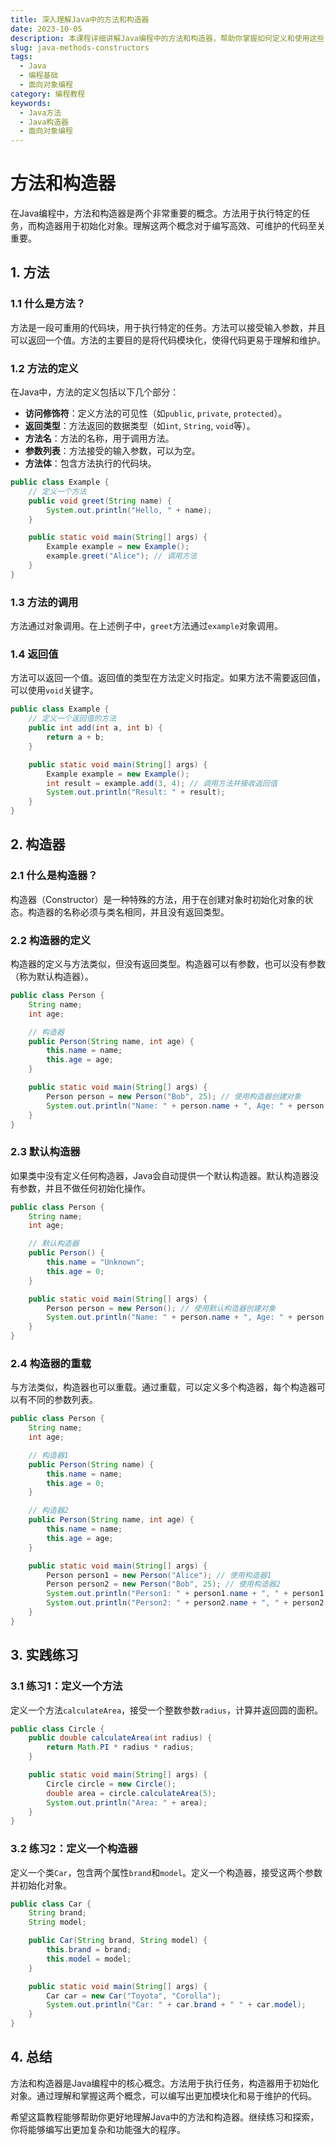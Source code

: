 ```yaml
---
title: 深入理解Java中的方法和构造器
date: 2023-10-05
description: 本课程详细讲解Java编程中的方法和构造器，帮助你掌握如何定义和使用这些关键组件来构建高效、可维护的代码。
slug: java-methods-constructors
tags:
  - Java
  - 编程基础
  - 面向对象编程
category: 编程教程
keywords:
  - Java方法
  - Java构造器
  - 面向对象编程
---
```


# 方法和构造器

在Java编程中，方法和构造器是两个非常重要的概念。方法用于执行特定的任务，而构造器用于初始化对象。理解这两个概念对于编写高效、可维护的代码至关重要。

## 1. 方法

### 1.1 什么是方法？

方法是一段可重用的代码块，用于执行特定的任务。方法可以接受输入参数，并且可以返回一个值。方法的主要目的是将代码模块化，使得代码更易于理解和维护。

### 1.2 方法的定义

在Java中，方法的定义包括以下几个部分：

- **访问修饰符**：定义方法的可见性（如`public`, `private`, `protected`）。
- **返回类型**：方法返回的数据类型（如`int`, `String`, `void`等）。
- **方法名**：方法的名称，用于调用方法。
- **参数列表**：方法接受的输入参数，可以为空。
- **方法体**：包含方法执行的代码块。

```java
public class Example {
    // 定义一个方法
    public void greet(String name) {
        System.out.println("Hello, " + name);
    }

    public static void main(String[] args) {
        Example example = new Example();
        example.greet("Alice"); // 调用方法
    }
}
```

### 1.3 方法的调用

方法通过对象调用。在上述例子中，`greet`方法通过`example`对象调用。

### 1.4 返回值

方法可以返回一个值。返回值的类型在方法定义时指定。如果方法不需要返回值，可以使用`void`关键字。

```java
public class Example {
    // 定义一个返回值的方法
    public int add(int a, int b) {
        return a + b;
    }

    public static void main(String[] args) {
        Example example = new Example();
        int result = example.add(3, 4); // 调用方法并接收返回值
        System.out.println("Result: " + result);
    }
}
```

## 2. 构造器

### 2.1 什么是构造器？

构造器（Constructor）是一种特殊的方法，用于在创建对象时初始化对象的状态。构造器的名称必须与类名相同，并且没有返回类型。

### 2.2 构造器的定义

构造器的定义与方法类似，但没有返回类型。构造器可以有参数，也可以没有参数（称为默认构造器）。

```java
public class Person {
    String name;
    int age;

    // 构造器
    public Person(String name, int age) {
        this.name = name;
        this.age = age;
    }

    public static void main(String[] args) {
        Person person = new Person("Bob", 25); // 使用构造器创建对象
        System.out.println("Name: " + person.name + ", Age: " + person.age);
    }
}
```

### 2.3 默认构造器

如果类中没有定义任何构造器，Java会自动提供一个默认构造器。默认构造器没有参数，并且不做任何初始化操作。

```java
public class Person {
    String name;
    int age;

    // 默认构造器
    public Person() {
        this.name = "Unknown";
        this.age = 0;
    }

    public static void main(String[] args) {
        Person person = new Person(); // 使用默认构造器创建对象
        System.out.println("Name: " + person.name + ", Age: " + person.age);
    }
}
```

### 2.4 构造器的重载

与方法类似，构造器也可以重载。通过重载，可以定义多个构造器，每个构造器可以有不同的参数列表。

```java
public class Person {
    String name;
    int age;

    // 构造器1
    public Person(String name) {
        this.name = name;
        this.age = 0;
    }

    // 构造器2
    public Person(String name, int age) {
        this.name = name;
        this.age = age;
    }

    public static void main(String[] args) {
        Person person1 = new Person("Alice"); // 使用构造器1
        Person person2 = new Person("Bob", 25); // 使用构造器2
        System.out.println("Person1: " + person1.name + ", " + person1.age);
        System.out.println("Person2: " + person2.name + ", " + person2.age);
    }
}
```

## 3. 实践练习

### 3.1 练习1：定义一个方法

定义一个方法`calculateArea`，接受一个整数参数`radius`，计算并返回圆的面积。

```java
public class Circle {
    public double calculateArea(int radius) {
        return Math.PI * radius * radius;
    }

    public static void main(String[] args) {
        Circle circle = new Circle();
        double area = circle.calculateArea(5);
        System.out.println("Area: " + area);
    }
}
```

### 3.2 练习2：定义一个构造器

定义一个类`Car`，包含两个属性`brand`和`model`。定义一个构造器，接受这两个参数并初始化对象。

```java
public class Car {
    String brand;
    String model;

    public Car(String brand, String model) {
        this.brand = brand;
        this.model = model;
    }

    public static void main(String[] args) {
        Car car = new Car("Toyota", "Corolla");
        System.out.println("Car: " + car.brand + " " + car.model);
    }
}
```

## 4. 总结

方法和构造器是Java编程中的核心概念。方法用于执行任务，构造器用于初始化对象。通过理解和掌握这两个概念，可以编写出更加模块化和易于维护的代码。

希望这篇教程能够帮助你更好地理解Java中的方法和构造器。继续练习和探索，你将能够编写出更加复杂和功能强大的程序。